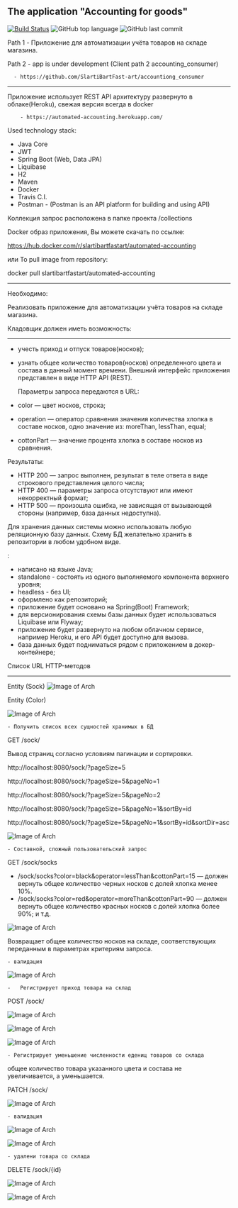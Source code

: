 ## The application "Accounting for goods"


[![Build Status](https://app.travis-ci.com/SlartiBartFast-art/automated_accounting.svg?branch=master)](https://app.travis-ci.com/SlartiBartFast-art/automated_accounting)
![GitHub top language](https://img.shields.io/github/languages/top/SlartiBartFast-art/automated_accounting?logo=java&logoColor=red&style=plastic)
![GitHub last commit](https://img.shields.io/github/last-commit/SlartiBartFast-art/automated_accounting?logo=github&logoColor=red)

Path 1 - Приложение для автоматизации учёта товаров на складе магазина.

Path 2 - app is under development (Client path 2 accounting_consumer) 

      - https://github.com/SlartiBartFast-art/accountiong_consumer

______________________________________________
   Приложение использует REST API архитектуру
развернуто в облаке(Heroku), свежая версия всегда в docker

        - https://automated-accounting.herokuapp.com/

  Used technology stack:

- Java Core
- JWT
- Spring Boot (Web, Data JPA) 
- Liquibase
- H2
- Maven
- Docker
- Travis C.I.
- Postman - (Postman is an API platform for building and using API)

Коллекция запрос расположена в папке проекта /collections

Docker образ приложения, Вы можете скачать по ссылке:

https://hub.docker.com/r/slartibartfastart/automated-accounting

 или To pull image from repository:

docker pull slartibartfastart/automated-accounting

------------
Необходимо:

Реализовать приложение для автоматизации учёта товаров на складе магазина.

Кладовщик должен иметь возможность:
_____________
-  учесть приход и отпуск товаров(носков);
-  узнать общее количество товаров(носков) определенного цвета и состава в данный момент времени.
Внешний интерфейс приложения представлен в виде HTTP API (REST).
   
   Параметры запроса передаются в URL:

-  color — цвет носков, строка;
-  operation — оператор сравнения значения количества хлопка в составе носков, одно значение из: moreThan, lessThan, equal;
-  cottonPart — значение процента хлопка в составе носков из сравнения.

Результаты:

-  HTTP 200 — запрос выполнен, результат в теле ответа в виде строкового представления целого числа;
-  HTTP 400 — параметры запроса отсутствуют или имеют некорректный формат;
-  HTTP 500 — произошла ошибка, не зависящая от вызывающей стороны (например, база данных недоступна).

Для хранения данных системы можно использовать любую реляционную базу данных.
Схему БД желательно хранить в репозитории в любом удобном виде.

:

-  написано на языке Java;
-  standalone - состоять из одного выполняемого компонента верхнего уровня;
-  headless - без UI;
-  оформлено как репозиторий;
-  приложение будет основано на Spring(Boot) Framework;
-  для версионирования схемы базы данных будет использоваться Liquibase или Flyway;
-  приложение будет развернуто на любом облачном сервисе, например Heroku, и его API будет доступно для вызова.
-  база данных будет подниматься рядом с приложением в докер-контейнере;

Список URL HTTP-методов
________
Entity (Sock)
![Image of Arch](https://github.com/SlartiBartFast-art/automated_accounting/blob/master/image/Screenshot_1.jpg)

Entity (Color)

![Image of Arch](https://github.com/SlartiBartFast-art/automated_accounting/blob/master/image/Screenshot_2.jpg)

    - Получить список всех сущностей хранимых в БД

GET /sock/

Вывод страниц согласно условиям пагинации и сортировки.

http://localhost:8080/sock/?pageSize=5

http://localhost:8080/sock/?pageSize=5&pageNo=1

http://localhost:8080/sock/?pageSize=5&pageNo=2

http://localhost:8080/sock/?pageSize=5&pageNo=1&sortBy=id

http://localhost:8080/sock/?pageSize=5&pageNo=1&sortBy=id&sortDir=asc

![Image of Arch](https://github.com/SlartiBartFast-art/automated_accounting/blob/master/image/Screenshot_3.jpg)

    - Составной, сложный пользовательский запрос

GET /sock/socks
-  /sock/socks?color=black&operator=lessThan&cottonPart=15 — должен вернуть общее количество черных носков с долей хлопка менее 10%.
-  /sock/socks?color=red&operator=moreThan&cottonPart=90 — должен вернуть общее количество красных носков с долей хлопка более 90%;
и т.д.

![Image of Arch](https://github.com/SlartiBartFast-art/automated_accounting/blob/master/image/Screenshot_5.jpg)

Возвращает общее количество носков на складе, соответствующих переданным в параметрах критериям запроса.

    - валидация

![Image of Arch](https://github.com/SlartiBartFast-art/automated_accounting/blob/master/image/Screenshot_4.jpg)

    -   Регистрирует приход товара на склад

 POST /sock/
 
![Image of Arch](https://github.com/SlartiBartFast-art/automated_accounting/blob/master/image/Screenshot_6.jpg)

![Image of Arch](https://github.com/SlartiBartFast-art/automated_accounting/blob/master/image/Screenshot_7.jpg)

![Image of Arch](https://github.com/SlartiBartFast-art/automated_accounting/blob/master/image/Screenshot_8.jpg)

    - Регистрирует уменьшение численности едениц товаров со склада

общее количество товара указанного цвета и состава не увеличивается, а уменьшается.

PATCH /sock/

![Image of Arch](https://github.com/SlartiBartFast-art/automated_accounting/blob/master/image/Screenshot_9.jpg)

    - валидация

![Image of Arch](https://github.com/SlartiBartFast-art/automated_accounting/blob/master/image/Screenshot_9.1.jpg)

![Image of Arch](https://github.com/SlartiBartFast-art/automated_accounting/blob/master/image/Screenshot_9.2.jpg)

    - удалени товара со склада

DELETE /sock/{id}

![Image of Arch](https://github.com/SlartiBartFast-art/automated_accounting/blob/master/image/Screenshot_10.jpg)

![Image of Arch](https://github.com/SlartiBartFast-art/automated_accounting/blob/master/image/Screenshot_11.jpg)

